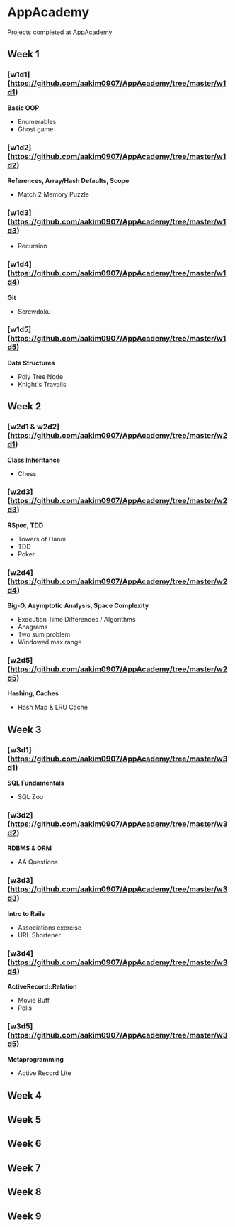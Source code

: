# AppAcademy
Projects completed at AppAcademy

## Week 1
### [w1d1] (https://github.com/aakim0907/AppAcademy/tree/master/w1d1)
**Basic OOP**
* Enumerables
* Ghost game

### [w1d2] (https://github.com/aakim0907/AppAcademy/tree/master/w1d2)
**References, Array/Hash Defaults, Scope**
* Match 2 Memory Puzzle

### [w1d3] (https://github.com/aakim0907/AppAcademy/tree/master/w1d3)
* Recursion

### [w1d4] (https://github.com/aakim0907/AppAcademy/tree/master/w1d4)
**Git**
* Screwdoku

### [w1d5] (https://github.com/aakim0907/AppAcademy/tree/master/w1d5)
**Data Structures**
* Poly Tree Node
* Knight's Travails

## Week 2
### [w2d1 & w2d2] (https://github.com/aakim0907/AppAcademy/tree/master/w2d1)
**Class Inheritance**
* Chess

### [w2d3] (https://github.com/aakim0907/AppAcademy/tree/master/w2d3)
**RSpec, TDD**
* Towers of Hanoi
* TDD
* Poker

### [w2d4] (https://github.com/aakim0907/AppAcademy/tree/master/w2d4)
**Big-O, Asymptotic Analysis, Space Complexity**
* Execution Time Differences / Algorithms
* Anagrams 
* Two sum problem 
* Windowed max range

### [w2d5] (https://github.com/aakim0907/AppAcademy/tree/master/w2d5)
**Hashing, Caches**
* Hash Map & LRU Cache

## Week 3
### [w3d1] (https://github.com/aakim0907/AppAcademy/tree/master/w3d1)
**SQL Fundamentals**
* SQL Zoo

### [w3d2] (https://github.com/aakim0907/AppAcademy/tree/master/w3d2)
**RDBMS & ORM**
* AA Questions

### [w3d3] (https://github.com/aakim0907/AppAcademy/tree/master/w3d3)
**Intro to Rails**
* Associations exercise
* URL Shortener

### [w3d4] (https://github.com/aakim0907/AppAcademy/tree/master/w3d4)
**ActiveRecord::Relation**
* Movie Buff
* Polls

### [w3d5] (https://github.com/aakim0907/AppAcademy/tree/master/w3d5)
**Metaprogramming**
* Active Record Lite

## Week 4

## Week 5

## Week 6

## Week 7

## Week 8 

## Week 9
